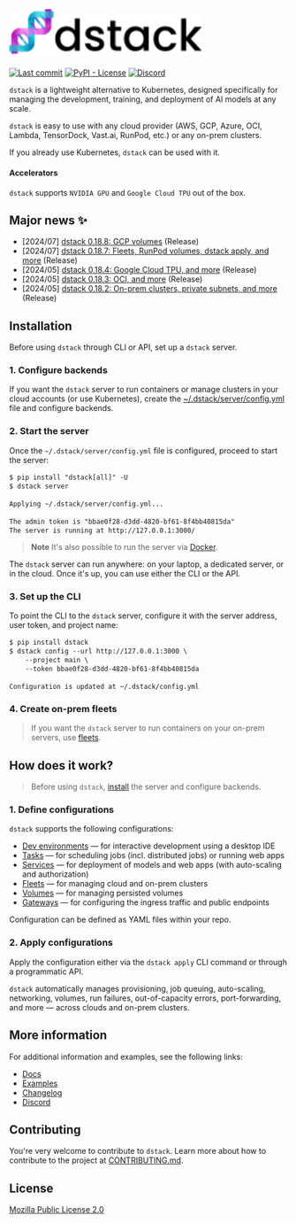 <div>
<h2>
  <a target="_blank" href="https://dstack.ai">
    <picture>
      <source media="(prefers-color-scheme: dark)" srcset="https://raw.githubusercontent.com/dstackai/dstack/master/docs/assets/images/dstack-logo-dark.svg"/>
      <img alt="dstack" src="https://raw.githubusercontent.com/dstackai/dstack/master/docs/assets/images/dstack-logo.svg" width="350px"/>
    </picture>
  </a>
</h2>

[![Last commit](https://img.shields.io/github/last-commit/dstackai/dstack?style=flat-square)](https://github.com/dstackai/dstack/commits/)
[![PyPI - License](https://img.shields.io/pypi/l/dstack?style=flat-square&color=blue)](https://github.com/dstackai/dstack/blob/master/LICENSE.md)
[![Discord](https://dcbadge.vercel.app/api/server/u8SmfwPpMd?style=flat-square)](https://discord.gg/CBgdrGnZjy)

</div>

`dstack` is a lightweight alternative to Kubernetes, designed specifically for managing the development, training, and
deployment of AI models at any scale.

`dstack` is easy to use with any cloud provider (AWS, GCP, Azure, OCI, Lambda, TensorDock, Vast.ai, RunPod, etc.) or
any on-prem clusters.

If you already use Kubernetes, `dstack` can be used with it.

#### Accelerators

`dstack` supports `NVIDIA GPU` and `Google Cloud TPU` out of the box.
 
## Major news ✨

- [2024/07] [dstack 0.18.8: GCP volumes](https://github.com/dstackai/dstack/releases/tag/0.18.8) (Release)
- [2024/07] [dstack 0.18.7: Fleets, RunPod volumes, dstack apply, and more](https://github.com/dstackai/dstack/releases/tag/0.18.7) (Release)
- [2024/05] [dstack 0.18.4: Google Cloud TPU, and more](https://github.com/dstackai/dstack/releases/tag/0.18.4) (Release)
- [2024/05] [dstack 0.18.3: OCI, and more](https://github.com/dstackai/dstack/releases/tag/0.18.3) (Release)
- [2024/05] [dstack 0.18.2: On-prem clusters, private subnets, and more](https://github.com/dstackai/dstack/releases/tag/0.18.2) (Release)

## Installation

Before using `dstack` through CLI or API, set up a `dstack` server.

### 1. Configure backends

If you want the `dstack` server to run containers or manage clusters in your cloud accounts (or use Kubernetes),
create the [~/.dstack/server/config.yml](https://dstack.ai/docs/reference/server/config.yml.md) file and configure backends.

### 2. Start the server

Once the `~/.dstack/server/config.yml` file is configured, proceed to start the server:

<div class="termy">

```shell
$ pip install "dstack[all]" -U
$ dstack server

Applying ~/.dstack/server/config.yml...

The admin token is "bbae0f28-d3dd-4820-bf61-8f4bb40815da"
The server is running at http://127.0.0.1:3000/
```

</div>

> **Note**
> It's also possible to run the server via [Docker](https://hub.docker.com/r/dstackai/dstack).

The `dstack` server can run anywhere: on your laptop, a dedicated server, or in the cloud. Once it's up, you
can use either the CLI or the API.

### 3. Set up the CLI

To point the CLI to the `dstack` server, configure it
with the server address, user token, and project name:

```shell
$ pip install dstack
$ dstack config --url http://127.0.0.1:3000 \
    --project main \
    --token bbae0f28-d3dd-4820-bf61-8f4bb40815da
    
Configuration is updated at ~/.dstack/config.yml
```

### 4. Create on-prem fleets
    
> If you want the `dstack` server to run containers on your on-prem servers,
use [fleets](../fleets.md#__tabbed_1_2).

## How does it work?

> Before using `dstack`, [install](https://dstack.ai/docs/installation/index.md) the server and configure backends.

### 1. Define configurations

`dstack` supports the following configurations:
   
* [Dev environments](https://dstack.ai/docs/dev-environments.md) &mdash; for interactive development using a desktop IDE
* [Tasks](https://dstack.ai/docs/tasks.md) &mdash; for scheduling jobs (incl. distributed jobs) or running web apps
* [Services](https://dstack.ai/docs/services.md) &mdash; for deployment of models and web apps (with auto-scaling and authorization)
* [Fleets](https://dstack.ai/docs/fleets.md) &mdash; for managing cloud and on-prem clusters
* [Volumes](https://dstack.ai/docs/concepts/volumes.md) &mdash; for managing persisted volumes
* [Gateways](https://dstack.ai/docs/concepts/volumes.md) &mdash; for configuring the ingress traffic and public endpoints

Configuration can be defined as YAML files within your repo.

### 2. Apply configurations

Apply the configuration either via the `dstack apply` CLI command or through a programmatic API.

`dstack` automatically manages provisioning, job queuing, auto-scaling, networking, volumes, run failures,
out-of-capacity errors, port-forwarding, and more &mdash; across clouds and on-prem clusters.

## More information

For additional information and examples, see the following links:

* [Docs](https://dstack.ai/docs)
* [Examples](https://dstack.ai/docs/examples)
* [Changelog](https://github.com/dstackai/dstack/releases)
* [Discord](https://discord.gg/u8SmfwPpMd)

## Contributing

You're very welcome to contribute to `dstack`. 
Learn more about how to contribute to the project at [CONTRIBUTING.md](CONTRIBUTING.md).

## License

[Mozilla Public License 2.0](LICENSE.md)

